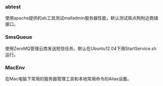 ### abtest

使用apache提供的ab工具测试malladmin服务器性能，默认测试斑点狗附近商铺接口。

### SmsQueue

使用ZeroMQ管理云商发送短信任务。默认在Ubuntu12.04下用StartService.sh运行。

### MacEnv

在Mac电脑下常用的服务器管理工具和本地常用命令的Alias设置。


